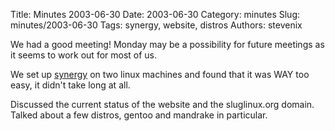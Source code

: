 Title: Minutes 2003-06-30
Date: 2003-06-30
Category: minutes
Slug: minutes/2003-06-30
Tags: synergy, website, distros
Authors: stevenix

<!-- PELICAN_BEGIN_SUMMARY -->
We had a good meeting! Monday may be a possibility for future meetings
as it seems to work out for most of us.

We set up [synergy](http://synergy2.sourceforge.net/) on two linux
machines and found that it was WAY too easy, it didn't take long at all.

Discussed the current status of the website and the sluglinux.org
domain. Talked about a few distros, gentoo and mandrake in particular.
<!-- PELICAN_END_SUMMARY -->
